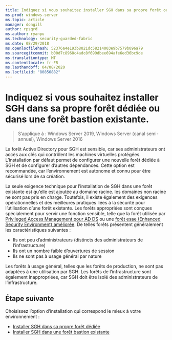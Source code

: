 ```yaml
---
title: Indiquez si vous souhaitez installer SGH dans sa propre forêt ou dans une forêt bastion existante.
ms.prod: windows-server
ms.topic: article
manager: dongill
author: rpsqrd
ms.author: ryanpu
ms.technology: security-guarded-fabric
ms.date: 08/29/2018
ms.openlocfilehash: 52376a4e193b8021dc58214003e9b7579b096a79
ms.sourcegitcommit: b00d7c8968c4adc8f699dbee694afe6ed36bc9de
ms.translationtype: MT
ms.contentlocale: fr-FR
ms.lasthandoff: 04/08/2020
ms.locfileid: "80856882"
---
```

# <a name="choose-whether-to-install-hgs-in-its-own-dedicated-forest-or-in-an-existing-bastion-forest"></a>Indiquez si vous souhaitez installer SGH dans sa propre forêt dédiée ou dans une forêt bastion existante.

>S’applique à : Windows Server 2019, Windows Server (canal semi-annuel), Windows Server 2016


La forêt Active Directory pour SGH est sensible, car ses administrateurs ont accès aux clés qui contrôlent les machines virtuelles protégées. L’installation par défaut permet de configurer une nouvelle forêt dédiée à SGH et de configurer d’autres dépendances. Cette option est recommandée, car l’environnement est autonome et connu pour être sécurisé lors de sa création. 

La seule exigence technique pour l’installation de SGH dans une forêt existante est qu’elle est ajoutée au domaine racine. les domaines non racine ne sont pas pris en charge. Toutefois, il existe également des exigences opérationnelles et des meilleures pratiques liées à la sécurité pour l’utilisation d’une forêt existante. Les forêts appropriées sont conçues spécialement pour servir une fonction sensible, telle que la forêt utilisée par [Privileged Access Management pour AD DS](https://docs.microsoft.com/microsoft-identity-manager/pam/privileged-identity-management-for-active-directory-domain-services) ou une [forêt esae (Enhanced Security Environment) améliorée](https://technet.microsoft.com/windows-server-docs/security/securing-privileged-access/securing-privileged-access-reference-material#ESAE_BM). De telles forêts présentent généralement les caractéristiques suivantes :

- Ils ont peu d’administrateurs (distincts des administrateurs de l’infrastructure)
- Ils ont un nombre faible d’ouvertures de session
- Ils ne sont pas à usage général par nature 

Les forêts à usage général, telles que les forêts de production, ne sont pas adaptées à une utilisation par SGH. Les forêts de l’infrastructure sont également inappropriées, car SGH doit être isolé des administrateurs de l’infrastructure.

## <a name="next-step"></a>Étape suivante

Choisissez l’option d’installation qui correspond le mieux à votre environnement :

- [Installer SGH dans sa propre forêt dédiée](guarded-fabric-install-hgs-default.md)
- [Installer SGH dans une forêt bastion existante](guarded-fabric-install-hgs-in-a-bastion-forest.md)



